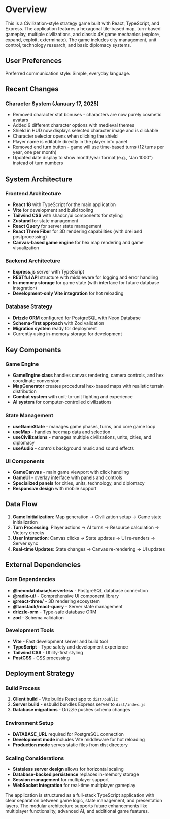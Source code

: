 # Overview

This is a Civilization-style strategy game built with React, TypeScript, and Express. The application features a hexagonal tile-based map, turn-based gameplay, multiple civilizations, and classic 4X game mechanics (explore, expand, exploit, exterminate). The game includes city management, unit control, technology research, and basic diplomacy systems.

## User Preferences

Preferred communication style: Simple, everyday language.

## Recent Changes

### Character System (January 17, 2025)
- Removed character stat bonuses - characters are now purely cosmetic avatars
- Added 9 different character options with medieval themes
- Shield in HUD now displays selected character image and is clickable
- Character selector opens when clicking the shield
- Player name is editable directly in the player info panel
- Removed end turn button - game will use time-based turns (12 turns per year, one per month)
- Updated date display to show month/year format (e.g., "Jan 1000") instead of turn numbers

## System Architecture

### Frontend Architecture
- **React 18** with TypeScript for the main application
- **Vite** for development and build tooling
- **Tailwind CSS** with shadcn/ui components for styling
- **Zustand** for state management
- **React Query** for server state management
- **React Three Fiber** for 3D rendering capabilities (with drei and postprocessing)
- **Canvas-based game engine** for hex map rendering and game visualization

### Backend Architecture
- **Express.js** server with TypeScript
- **RESTful API** structure with middleware for logging and error handling
- **In-memory storage** for game state (with interface for future database integration)
- **Development-only Vite integration** for hot reloading

### Database Strategy
- **Drizzle ORM** configured for PostgreSQL with Neon Database
- **Schema-first approach** with Zod validation
- **Migration system** ready for deployment
- Currently using in-memory storage for development

## Key Components

### Game Engine
- **GameEngine class** handles canvas rendering, camera controls, and hex coordinate conversion
- **MapGenerator** creates procedural hex-based maps with realistic terrain distribution
- **Combat system** with unit-to-unit fighting and experience
- **AI system** for computer-controlled civilizations

### State Management
- **useGameState** - manages game phases, turns, and core game loop
- **useMap** - handles hex map data and selection
- **useCivilizations** - manages multiple civilizations, units, cities, and diplomacy
- **useAudio** - controls background music and sound effects

### UI Components
- **GameCanvas** - main game viewport with click handling
- **GameUI** - overlay interface with panels and controls
- **Specialized panels** for cities, units, technology, and diplomacy
- **Responsive design** with mobile support

## Data Flow

1. **Game Initialization**: Map generation → Civilization setup → Game state initialization
2. **Turn Processing**: Player actions → AI turns → Resource calculation → Victory checks
3. **User Interaction**: Canvas clicks → State updates → UI re-renders → Server sync
4. **Real-time Updates**: State changes → Canvas re-rendering → UI updates

## External Dependencies

### Core Dependencies
- **@neondatabase/serverless** - PostgreSQL database connection
- **@radix-ui/** - Comprehensive UI component library
- **@react-three/** - 3D rendering ecosystem
- **@tanstack/react-query** - Server state management
- **drizzle-orm** - Type-safe database ORM
- **zod** - Schema validation

### Development Tools
- **Vite** - Fast development server and build tool
- **TypeScript** - Type safety and development experience
- **Tailwind CSS** - Utility-first styling
- **PostCSS** - CSS processing

## Deployment Strategy

### Build Process
1. **Client build** - Vite builds React app to `dist/public`
2. **Server build** - esbuild bundles Express server to `dist/index.js`
3. **Database migrations** - Drizzle pushes schema changes

### Environment Setup
- **DATABASE_URL** required for PostgreSQL connection
- **Development mode** includes Vite middleware for hot reloading
- **Production mode** serves static files from dist directory

### Scaling Considerations
- **Stateless server design** allows for horizontal scaling
- **Database-backed persistence** replaces in-memory storage
- **Session management** for multiplayer support
- **WebSocket integration** for real-time multiplayer gameplay

The application is structured as a full-stack TypeScript application with clear separation between game logic, state management, and presentation layers. The modular architecture supports future enhancements like multiplayer functionality, advanced AI, and additional game features.